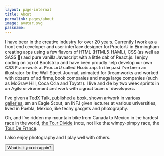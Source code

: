 ```yaml
---
layout: page-internal
title: About
permalink: pages/about
image: avatar.svg
passname:
---
```

I have been in the creative industry for over 20 years.  Currently I work as a front end developer and user interface designer for ProctorU in Birmingham creating apps using a few flavors of HTML (HTML5, HAML), CSS (as well as SASS 💅) and pure vanilla Javascript with a little dab of React.js.  I enjoy coding on top of Bootstrap and have been proudly help develop our own CSS Framework at ProctorU called Hootstrap.  In the past I've been an illustrator for the Wall Street Journal, animated for Dreamworks and worked with dozens of ad firms, book companies and mega large companies (such as McGraw Hill, Coca Cola and Toyota).  I live and die by two week sprints in an Agile environment and work with a great team of developers.

I've given a [TedX](https://www.youtube.com/watch?v=7LI1JnKKehU) Talk, published a [book](https://www.amazon.com/Trail-Magic-Art-Soft-Pedaling-ebook/dp/B00NJQZ6GK), shown artwork in [various galleries](https://nakedartusa.com/pages/scott-thigpen), am an Eagle Scout, an INFJ given lectures at various universities, lived in Puebla, Mexico, like techy gadgets and photography.

Oh, and I've ridden my mountain bike from Canada to Mexico in the hardest race in the world, [the Tour Divide](http://b-metro.com/the-adventurers-ride-the-divide/14562/) (note, not like that wimpy-pimply race, the [Tour De France](https://www.letour.fr/en/).  

I also enjoy photography and I play well with others.

<button type="button" class="btn btn-secondary" data-toggle="tooltip" data-placement="top" title="I code websites, apps and draw.">
  What is it you do again?
</button>
